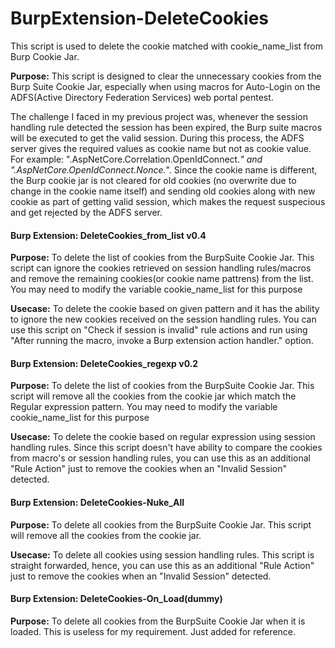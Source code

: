 # BurpExtension-DeleteCookies

This script is used to delete the cookie matched with cookie_name_list from Burp Cookie Jar.

**Purpose:** This script is designed to clear the unnecessary cookies from the Burp Suite Cookie Jar, especially when using macros for Auto-Login on the ADFS(Active Directory Federation Services) web portal pentest. 

The challenge I faced in my previous project was, whenever the session handling rule detected the session has been expired, the Burp suite macros will be executed to get the valid session. During this process, the ADFS server gives the required values as cookie name but not as cookie value. For example: ".AspNetCore.Correlation.OpenIdConnect.*" and ".AspNetCore.OpenIdConnect.Nonce.*". Since the cookie name is different, the Burp cookie jar is not cleared for old cookies (no overwrite due to change in the cookie name itself) and sending old cookies along with new cookie as part of getting valid session, which makes the request suspecious and get rejected by the ADFS server.  


#### **Burp Extension:** DeleteCookies_from_list v0.4
**Purpose:** To delete the list of cookies from the BurpSuite Cookie Jar. This script can ignore the cookies retrieved on session handling rules/macros and remove the remaining cookies(or cookie name pattrens) from the list. You may need to modify the variable cookie_name_list for this purpose

**Usecase:** To delete the cookie based on given pattern and it has the ability to ignore the new cookies received on the session handling rules. You can use this script on "Check if session is invalid" rule actions and run using "After running the macro, invoke a Burp extension action handler." option. 

#### Burp Extension: DeleteCookies_regexp v0.2
**Purpose:** To delete the list of cookies from the BurpSuite Cookie Jar. This script will remove all the cookies from the cookie jar which match the Regular expression pattern. You may need to modify the variable cookie_name_list for this purpose

**Usecase:** To delete the cookie based on regular expression using session handling rules. Since this script doesn't have ability to compare the cookies from macro's or session handling rules, you can use this as an additional "Rule Action" just to remove the cookies when an "Invalid Session" detected. 


#### **Burp Extension:** DeleteCookies-Nuke_All
**Purpose:** To delete all cookies from the BurpSuite Cookie Jar. This script will remove all the cookies from the cookie jar.

**Usecase:** To delete all cookies using session handling rules. This script is straight forwarded, hence, you can use this as an additional "Rule Action" just to remove the cookies when an "Invalid Session" detected. 


#### **Burp Extension:** DeleteCookies-On_Load(dummy)
**Purpose:** To delete all cookies from the BurpSuite Cookie Jar when it is loaded. This is useless for my requirement. Just added for reference.


